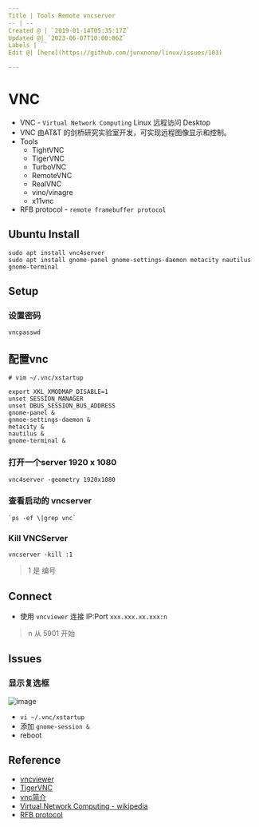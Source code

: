 ```yaml
---
Title | Tools Remote vncserver
-- | --
Created @ | `2019-01-14T05:35:17Z`
Updated @| `2023-06-07T10:00:06Z`
Labels | ``
Edit @| [here](https://github.com/junxnone/linux/issues/103)

---
```

# VNC

- VNC - `Virtual Network Computing` Linux 远程访问 Desktop
- VNC 由AT&T 的剑桥研究实验室开发，可实现远程图像显示和控制。
- Tools
  - TightVNC
  - TigerVNC
  - TurboVNC
  - RemoteVNC
  - RealVNC
  - vino/vinagre
  - x11vnc
- RFB protocol - `remote framebuffer protocol`


## Ubuntu Install
```
sudo apt install vnc4server
sudo apt install gnome-panel gnome-settings-daemon metacity nautilus gnome-terminal
```

## Setup
### 设置密码
```
vncpasswd
```

## 配置vnc
```
# vim ~/.vnc/xstartup
```
```
export XKL_XMODMAP_DISABLE=1
unset SESSION_MANAGER
unset DBUS_SESSION_BUS_ADDRESS
gnome-panel &
gnmoe-settings-daemon &
metacity &
nautilus &
gnome-terminal &
```

### 打开一个server 1920 x 1080
```
vnc4server -geometry 1920x1080
```

### 查看启动的 vncserver

```
`ps -ef \|grep vnc`
```

### Kill VNCServer

```
vncserver -kill :1
```
> 1 是 编号


## Connect

- 使用 `vncviewer` 连接 IP:Port  `xxx.xxx.xx.xxx:n`

> n 从 5901 开始

## Issues
### 显示复选框
![image](https://user-images.githubusercontent.com/2216970/150967111-67938d74-01b2-4277-a7fd-27065891ede2.png)

- `vi ~/.vnc/xstartup`
- 添加 `gnome-session &`
- reboot

## Reference
- [vncviewer](https://www.realvnc.com/en/connect/download/viewer/)
- [TigerVNC](https://tigervnc.org/)
- [vnc简介](https://github.com/levinit/itnotes/blob/main/vnc.md)
- [Virtual Network Computing - wikipedia](https://en.wikipedia.org/wiki/Virtual_Network_Computing)
- [RFB protocol](https://en.wikipedia.org/wiki/RFB_protocol)

